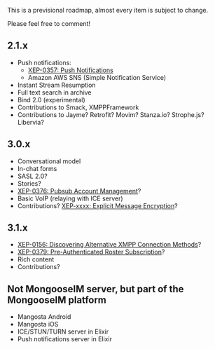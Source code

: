 This is a previsional roadmap, almost every item is subject to change.

Please feel free to comment!

## 2.1.x

* Push notifications:
    * [XEP-0357: Push Notifications](https://xmpp.org/extensions/xep-0357.html)
    * Amazon AWS SNS (Simple Notification Service)
* Instant Stream Resumption
* Full text search in archive
* Bind 2.0 (experimental)
* Contributions to Smack, XMPPFramework
* Contributions to Jayme? Retrofit? Movim? Stanza.io? Strophe.js? Libervia?

## 3.0.x

* Conversational model
* In-chat forms
* SASL 2.0?
* Stories?
* [XEP-0376: Pubsub Account Management](https://xmpp.org/extensions/xep-0376.html)?
* Basic VoIP (relaying with ICE server)
* Contributions? [XEP-xxxx: Explicit Message Encryption](https://xmpp.org/extensions/inbox/eme.html)?

## 3.1.x

* [XEP-0156: Discovering Alternative XMPP Connection Methods](http://xmpp.org/extensions/xep-0156.html)?
* [XEP-0379: Pre-Authenticated Roster Subscription](https://xmpp.org/extensions/xep-0379.html)?
* Rich content
* Contributions?

## Not MongooseIM server, but part of the MongooseIM platform

* Mangosta Android
* Mangosta iOS
* ICE/STUN/TURN server in Elixir
* Push notifications server in Elixir
